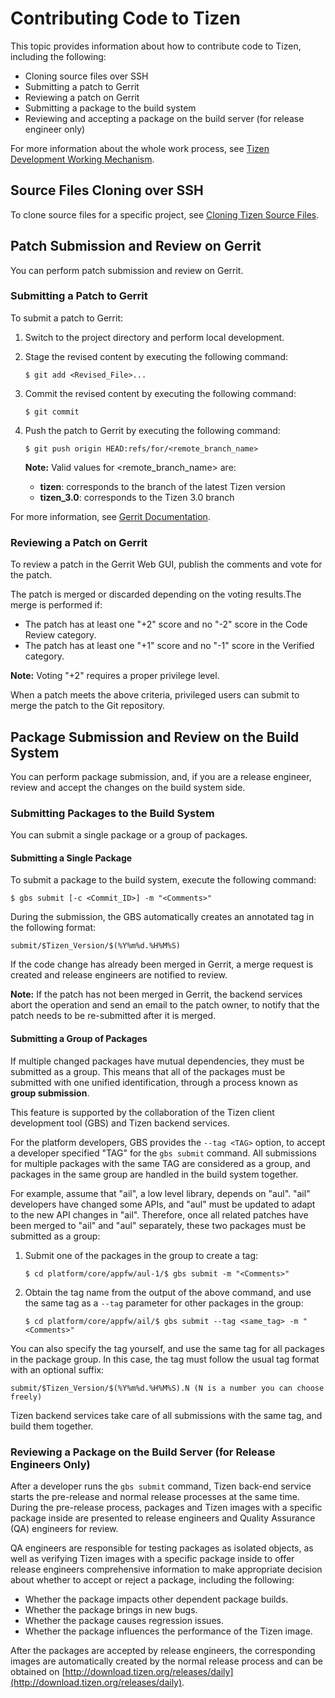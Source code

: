 # Contributing Code to Tizen

This topic provides information about how to contribute code to Tizen, including the following:

- Cloning source files over SSH
- Submitting a patch to Gerrit
- Reviewing a patch on Gerrit
- Submitting a package to the build system
- Reviewing and accepting a package on the build server (for release engineer only)

For more information about the whole work process, see [Tizen Development Working Mechanism](https://source.tizen.org/documentation/developer-guide/getting-started-guide/tizen-development-working-mechanism).

## Source Files Cloning over SSH

To clone source files for a specific project, see [Cloning Tizen Source Files](https://source.tizen.org/documentation/developer-guide/getting-started-guide/cloning-tizen-source).

## Patch Submission and Review on Gerrit

You can perform patch submission and review on Gerrit.

### Submitting a Patch to Gerrit

To submit a patch to Gerrit:

1. Switch to the project directory and perform local development.

2. Stage the revised content by executing the following command:

   ```
   $ git add <Revised_File>...
   ```

3. Commit the revised content by executing the following command:

   ```
   $ git commit
   ```

4. Push the patch to Gerrit by executing the following command:

   ```
   $ git push origin HEAD:refs/for/<remote_branch_name>
   ```

   **Note:** Valid values for <remote_branch_name> are:

   - **tizen**: corresponds to the branch of the latest Tizen version
   - **tizen_3.0**: corresponds to the Tizen 3.0 branch

For more information, see [Gerrit Documentation](https://review.tizen.org/gerrit/Documentation/index.html).

### Reviewing a Patch on Gerrit

To review a patch in the Gerrit Web GUI, publish the comments and vote for the patch.

The patch is merged or discarded depending on the voting results.The merge is performed if:

- The patch has at least one "+2" score and no "-2" score in the Code Review category.
- The patch has at least one "+1" score and no "-1" score in the Verified category.

**Note:** Voting "+2" requires a proper privilege level.

When a patch meets the above criteria, privileged users can submit to merge the patch to the Git repository.

## Package Submission and Review on the Build System

You can perform package submission, and, if you are a release engineer, review and accept the changes on the build system side.

### Submitting Packages to the Build System

You can submit a single package or a group of packages.

#### Submitting a Single Package

To submit a package to the build system, execute the following command:

```
$ gbs submit [-c <Commit_ID>] -m "<Comments>"
```

During the submission, the GBS automatically creates an annotated tag in the following format:

```
submit/$Tizen_Version/$(%Y%m%d.%H%M%S)
```

If the code change has already been merged in Gerrit, a merge request is created and release engineers are notified to review.

**Note:** If the patch has not been merged in Gerrit, the backend services abort the operation and send an email to the patch owner, to notify that the patch needs to be re-submitted after it is merged.

#### Submitting a Group of Packages

If multiple changed packages have mutual dependencies, they must be submitted as a group. This means that all of the packages must be submitted with one unified identification, through a process known as **group submission**.

This feature is supported by the collaboration of the Tizen client development tool (GBS) and Tizen backend services.

For the platform developers, GBS provides the `--tag <TAG>` option, to accept a developer specified "TAG" for the `gbs submit` command. All submissions for multiple packages with the same TAG are considered as a group, and packages in the same group are handled in the build system together.

For example, assume that "ail", a low level library, depends on "aul". "ail" developers have changed some APIs, and "aul" must be updated to adapt to the new API changes in "ail". Therefore, once all related patches have been merged to "ail" and "aul" separately, these two packages must be submitted as a group:

1. Submit one of the packages in the group to create a tag:

   ```
   $ cd platform/core/appfw/aul-1/$ gbs submit -m "<Comments>"
   ```

2. Obtain the tag name from the output of the above command, and use the same tag as a `--tag` parameter for other packages in the group:

   ```
   $ cd platform/core/appfw/ail/$ gbs submit --tag <same_tag> -m "<Comments>"
   ```

You can also specify the tag yourself, and use the same tag for all packages in the package group. In this case, the tag must follow the usual tag format with an optional suffix:

```
submit/$Tizen_Version/$(%Y%m%d.%H%M%S).N (N is a number you can choose freely)
```

Tizen backend services take care of all submissions with the same tag, and build them together.

### Reviewing a Package on the Build Server (for Release Engineers Only)

After a developer runs the `gbs submit` command, Tizen back-end service starts the pre-release and normal release processes at the same time. During the pre-release process, packages and Tizen images with a specific package inside are presented to release engineers and Quality Assurance (QA) engineers for review.

QA engineers are responsible for testing packages as isolated objects, as well as verifying Tizen images with a specific package inside to offer release engineers comprehensive information to make appropriate decision about whether to accept or reject a package, including the following:

- Whether the package impacts other dependent package builds.
- Whether the package brings in new bugs.
- Whether the package causes regression issues.
- Whether the package influences the performance of the Tizen image.

After the packages are accepted by release engineers, the corresponding images are automatically created by the normal release process and can be obtained on [http://download.tizen.org/releases/daily](http://download.tizen.org/releases/daily).